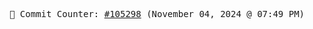 <p align="center">
    <samp>
        📮 Commit Counter: <a href="https://github.com/Javascript-void0/Javascript-void0/commits/main">#105298</a> (November 04, 2024 @ 07:49 PM)
    </samp>
</p>
